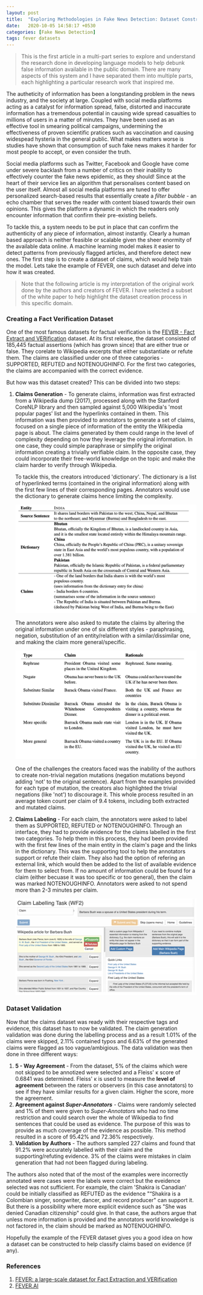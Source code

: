 ```yaml
---
layout: post
title:  "Exploring Methodologies in Fake News Detection: Dataset Construction (Part 1)"
date:   2020-10-05 14:58:17 +0530
categories: [Fake News Detection]
tags: fever datasets
---
```


> This is the first article in a multi-part series to explore and understand the research done in developing language models to help debunk false information available in the public domain. There are many aspects of this system and I have separated them into multiple parts, each highlighting a particular research work that inspired me. 

The autheticity of information has been a longstanding problem in the news industry, and the society at large. Coupled with social media platforms acting as a catalyst for information spread, false, distorted and inaccurate information has a tremendous potential in causing wide spread casualties to millions of users in a matter of minutes. They have been used as an effective tool in smearing political campaigns, undermining the effectiveness of proven scientific pratices such as vaccination and causing widespead hysteria in the general public. What makes matters worse is studies have shown that consumption of such fake news makes it harder for most people to accept, or even consider the truth. 

Social media platforms such as Twitter, Facebook and Google have come under severe backlash from a number of critics on their inability to effectively counter the fake news epidemic, as they should! Since at the heart of their service lies an algorithm that personalises content based on the user itself. Almost all social media platforms are tuned to offer personalized search-based results that essentially create a *filter bubble* - an echo chamber that serves the reader with content biased towards their own opinions. This gives the platform a dynamic in which the readers only encounter information that confirm their pre-existing beliefs.

 To tackle this, a system needs to be put in place that can confirm the authenticity of any piece of information, almost instantly. Clearly a human based approach is neither feasible or scalable given the sheer enormity of the available data online. A machine learning model makes it easier to detect patterns from previously flagged articles, and therefore detect new ones. The first step is to create a dataset of claims, which would help train the model. Lets take the example of FEVER, one such dataset and delve into how it was created.

> Note that the following article is my interpretation of the original work done by the authors and creators of FEVER. I have selected a subset of the white paper to help highlight the dataset creation process in this specific domain.

### Creating a Fact Verification Dataset

One of the most famous datasets for factual verification is the [FEVER - Fact Extract and VERification](https://fever.ai/resources.html) dataset. At its first release, the dataset consisted of 185,445 factual assertions (which has grown since) that are either true or false. They corelate to Wikipedia excerpts that either substantiate or refute them. The claims are classified under one of three categories - SUPPORTED, REFUTED and NOTENOUGHINFO. For the first two categories, the claims are accompanied with the correct evidence. 

But how was this dataset created? This can be divided into two steps:

1. **Claims Generation** - To generate claims, information was first extracted from a Wikipedia dump (2017), processed along with the Stanford CoreNLP library and then sampled against 5,000 Wikipedia's 'most popular pages' list and the hyperlinks contained in them.  This information was then provided to annotators to generate a set of claims, focused on a single piece of information of the entity the Wikipedia page is about. The claims generated by them could range in the level of complexity depending on how they leverage the original information. In one case, they could simple paraphrase or simplify the original information creating a trivially verifiable claim. In the opposite case, they could incorporate their free-world knowledge on the topic and make the claim harder to verify through Wikipedia. 

   To tackle this, the creators introduced 'dictionary'. The dictionary is a list of hyperlinked terms (contained in the original information) along with the first few lines of their corresponding pages. Annotators would use the dictionary to generate claims hence limiting the complexity. 

   ![example 1](/assets/fact_verification_1/example_1.png)

   The annotators were also asked to mutate the claims by altering the original information under one of six different styles - paraphrasing, negation, substitution of an entity/relation with a similar/dissimilar one, and making the claim more general/specific.

   ![example mutation](/assets/fact_verification_1/example_mutation.png)

   One of the challenges the creators faced was the inability of the authors to create non-trivial negation mutations (negation mutations beyond adding 'not' to the original sentence). Apart from the examples provided for each type of mutation, the creators also highlighted the trivial negations (like 'not') to discourage it. This whole process resulted in an average token count per claim of 9.4 tokens, including both extracted and mutated claims.

2. **Claims Labeling** - For each claim, the annotators were asked to label them as SUPPORTED, REFUTED or NOTENOUGHINFO. Through an interface, they had to provide evidence for the claims labelled in the first two categories. To help them in this process, they had been provided with the first few lines of the main entity in the claim's page and the links in the dictionary. This was the supporting tool to help the annotators support or refute their claim. They also had the option of refering an external link, which would then be added to the list of available evidence for them to select from. If no amount of information could be found for a claim (either becuase it was too specific or too general), then the claim was marked NOTENOUGHINFO. Annotators were asked to not spend more than 2-3 minutes per claim.

   ![claim labeling](/assets/fact_verification_1/claim_labeling.png)

### Dataset Validation

Now that the claims dataset was ready with their respective tags and evidence, this dataset has to now be validated. The claim generation validation was done during the labelling process and as a result 1.01% of the claims were skipped, 2.11% contained typos and 6.63% of the generated claims were flagged as too vague/ambigious. The data validation was then done in three different ways:

1. **5 - Way Agreement** - From the dataset, 5% of the claims which were not skipped to be annotized were selected and a Fleiss' κ score of 0.6841 was determined. Fleiss' κ is used to measure the **level of agreement** between the raters or observers (in this case annotators) to see if they have similar results for a given claim. Higher the score, more the agreement. 
2. **Agreement against *Super-Annotators*** - Claims were randomly selected and 1% of them were given to *Super-Annotators* who had no time restriction and could search over the whole of Wikipedia to find sentences that could be used as evidence. The purpose of this was to provide as much coverage of the evidence as possible. This method resulted in a score of 95.42% and 72.36% respectively.
3. **Validation by Authors** - The authors sampled 227 claims and found that 91.2% were accurately labelled with their claim and the supporting/refuting evidence. 3% of the claims were mistakes in claim generation that had not been flagged during labeling. 

The authors also noted that of the most of the examples were incorrectly annotated were cases were the labels were correct but the eveidence selected was not sufficient. For example, the claim 'Shakira is Canadian' could be initially classified as REFUTED as the evidence "“Shakira is a Colombian singer, songwriter, dancer, and record producer" can support it. But there is a possibility where more explicit evidence such as "She was denied Canadian citizenship" could give. In that case, the authors argue that unless more information is provided and the annotators world knowledge is not factored in, the claim should be marked as NOTENOUGHINFO.

Hopefully the example of the FEVER dataset gives you a good idea on how a dataset can be constructed to help classify claims based on evidence (if any). 

### References

1. [FEVER: a large-scale dataset for Fact Extraction and VERification](https://arxiv.org/pdf/1803.05355.pdf)
2. [FEVER.AI](https://fever.ai/index.html)





 
